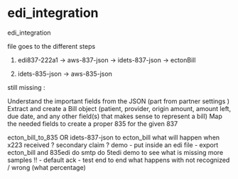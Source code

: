 # edi_integration
edi_integration

file goes to the different steps 

1. edi837-222a1 -> aws-837-json -> idets-837-json -> ectonBill

2. idets-835-json -> aws-835-json

still missing : 


Understand the important fields from the JSON (part from partner settings )
Extract and create a Bill object (patient, provider, origin amount, amount left, due date, and any other field(s) that makes sense to represent a bill)
Map the needed fields to create a proper 835 for the given 837 

ecton_bill_to_835    OR      idets-837-json to ecton_bill
what will happen when x223 received ? secondary claim ? 
demo - put inside an edi file - export ecton_bill and 835edi
do smtp 
do 5tedi demo to see what is missing
more samples !! - default ack - test end to end
what happens with not recognized / wrong (what percentage)









